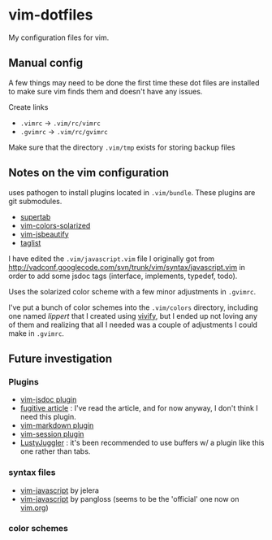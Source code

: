 vim-dotfiles
============

My configuration files for vim.

## Manual config ##

A few things may need to be done the first time these dot files
are installed to make sure vim finds them and doesn't have any issues.

Create links

- `.vimrc` -> `.vim/rc/vimrc`
- `.gvimrc` -> `.vim/rc/gvimrc`

Make sure that the directory `.vim/tmp` exists for storing backup files


## Notes on the vim configuration ##

uses pathogen to install plugins located in `.vim/bundle`.
These plugins are git submodules.

- [supertab][]
- [vim-colors-solarized][solarized]
- [vim-jsbeautify][jsbeautify]
- [taglist][]

I have edited the `.vim/javascript.vim` file I originally got from
<http://vadconf.googlecode.com/svn/trunk/vim/syntax/javascript.vim>
in order to add some jsdoc tags (interface, implements, typedef, todo).

Uses the solarized color scheme with a few minor adjustments in `.gvimrc`.

I've put a bunch of color schemes into the `.vim/colors` directory, including one named *lippert* that I created using [vivify][], but I ended up not loving any of them and realizing that all I needed was a couple of adjustments I could make in `.gvimrc`.

## Future investigation ##

### Plugins ###
- [vim-jsdoc plugin][vim-jsdoc]
- [fugitive article][fugitive] : I've read the article, and for now anyway, I don't think I need this plugin.
- [vim-markdown plugin][vim-markdown]
- [vim-session plugin][vim-session]
- [LustyJuggler][lustyjuggler] : it's been recommended to use buffers w/ a plugin like this one rather than tabs.

### syntax files ###
- [vim-javascript][js-syntax-j] by jelera
- [vim-javascript][js-syntax-pg] by pangloss
  (seems to be the 'official' one now on [vim.org][vimorg-4452])

### color schemes ###



[supertab]: <https://github.com/ervandew/supertab> "supertab plugin on github"
[solarized]: <https://github.com/altercation/vim-colors-solarized> "solarized plugin on github"
[jsbeautify]: <https://github.com/maksimr/vim-jsbeautify> "vim-jsbeautify plugin on github"
[vim-jsdoc]: <https://github.com/heavenshell/vim-jsdoc> "vim-jsdoc plugin on github"
[fugitive]: <http://vimcasts.org/blog/2011/05/the-fugitive-series/> "article on vim fugitive plugin"
[vim-markdown]: <https://github.com/plasticboy/vim-markdown> "vim-markdown plugin by plasticboy on github"
[js-syntax-j]: <https://github.com/jelera/vim-javascript-syntax> "jelera's javascript syntax file on github"
[js-syntax-pg]: <https://github.com/pangloss> "pangloss's javascript syntax file on github"
[vimorg-4452]: <http://www.vim.org/scripts/script.php?script_id=4452> "vim.org javascript syntax file"
[vim-session]: <https://github.com/xolox/vim-session> "vim-session on github"
[taglist]: <http://vim-taglist.sourceforge.net/> "tag-list plugin on sourceforge"
[lustyjuggler]: <https://github.com/vim-scripts/LustyJuggler> "lustyjuggler plugin on github"
[vivify]: <http://bytefluent.com/vivify/> "web tool to create vim color schemes"
